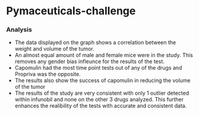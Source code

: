 # Pymaceuticals-challenge
 
### Analysis

- The data displayed on the graph shows a correlation between the weight and volume of the tumor.
- An almost equal amount of male and female mice were in the study. This removes any gender bias infleunce for the results of the test.
- Capomulin had the most time point tests out of any of the drugs and Propriva was the opposite. 
- The results also show the success of capomulin in reducing the volume of the tumor
- The results of the study are very consistent with only 1 outlier detected within infunobil and none on the other 3 drugs analyzed.
This further enhances the realibility of the tests with accurate and consistent data. 

